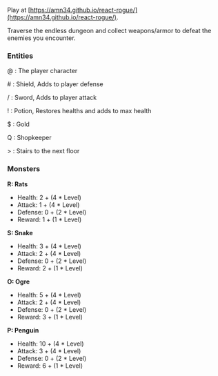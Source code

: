Play at [https://amn34.github.io/react-rogue/](https://amn34.github.io/react-rogue/).

Traverse the endless dungeon and collect weapons/armor to defeat the enemies you encounter. 

### Entities
@ : The player character

\# : Shield, Adds to player defense

/ : Sword, Adds to player attack

! : Potion, Restores healths and adds to max health

$ : Gold

Q : Shopkeeper

\> : Stairs to the next floor

### Monsters
**R: Rats**
- Health: 2 + (4 * Level)
- Attack: 1 + (4 * Level)
- Defense: 0 + (2 * Level)
- Reward: 1  + (1 * Level)

**S:  Snake**
- Health: 3 + (4 * Level)
- Attack: 2 + (4 * Level)
- Defense: 0 + (2 * Level)
- Reward: 2  + (1 * Level)

**O: Ogre** 
- Health: 5 + (4 * Level)
- Attack: 2 + (4 * Level)
- Defense: 0 + (2 * Level)
- Reward: 3  + (1 * Level)

**P: Penguin**
- Health: 10 + (4 * Level)
- Attack: 3 + (4 * Level)
- Defense: 0 + (2 * Level)
- Reward: 6  + (1 * Level)